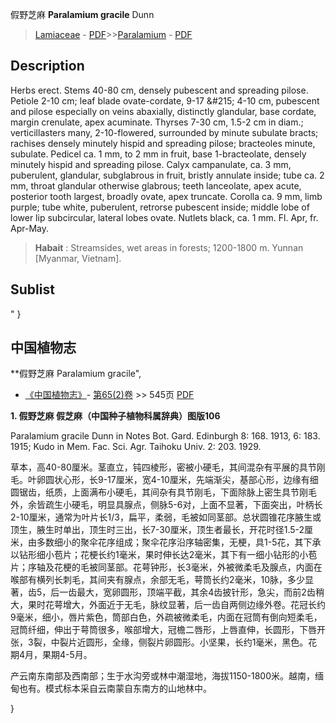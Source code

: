 假野芝麻 **Paralamium gracile** Dunn

> [Lamiaceae](http://www.iplant.cn/info/Lamiaceae?t=foc) - [PDF](http://www.iplant.cn/foc/pdf/Lamiaceae.pdf)>>[Paralamium](http://www.iplant.cn/info/Paralamium?t=foc) - [PDF](http://www.iplant.cn/foc/pdf/Paralamium.pdf)

## Description

Herbs erect. Stems 40-80 cm, densely pubescent and spreading pilose. Petiole 2-10 cm; leaf blade ovate-cordate, 9-17 &amp;#215; 4-10 cm, pubescent and pilose especially on veins abaxially, distinctly glandular, base cordate, margin crenulate, apex acuminate. Thyrses 7-30 cm, 1.5-2 cm in diam.; verticillasters many, 2-10-flowered, surrounded by minute subulate bracts; rachises densely minutely hispid and spreading pilose; bracteoles minute, subulate. Pedicel ca. 1 mm, to 2 mm in fruit, base 1-bracteolate, densely minutely hispid and spreading pilose. Calyx campanulate, ca. 3 mm, puberulent, glandular, subglabrous in fruit, bristly annulate inside; tube ca. 2 mm, throat glandular otherwise glabrous; teeth lanceolate, apex acute, posterior tooth largest, broadly ovate, apex truncate. Corolla ca. 9 mm, limb purple; tube white, puberulent, retrorse pubescent inside; middle lobe of lower lip subcircular, lateral lobes ovate. Nutlets black, ca. 1 mm. Fl. Apr, fr. Apr-May.


> **Habait** : 
> Streamsides, wet areas in forests; 1200-1800 m. Yunnan [Myanmar, Vietnam].


## Sublist
"
}
## 中国植物志



**假野芝麻 Paralamium gracile",


* [《中国植物志》](http://www.iplant.cn/frps)- [第65(2)卷](http://www.iplant.cn/frps/vol/65(2)) >> 545页 [PDF](http://www.iplant.cn/frps/pdf/65(2)/545.PDF)

**1. 假野芝麻 假芝麻（中国种子植物科属辞典）图版106**

Paralamium gracile Dunn in Notes Bot. Gard. Edinburgh 8: 168. 1913, 6: 183. 1915; Kudo in Mem. Fac. Sci. Agr. Taihoku Univ. 2: 203. 1929.

草本，高40-80厘米。茎直立，钝四棱形，密被小硬毛，其间混杂有平展的具节刚毛。叶卵圆状心形，长9-17厘米，宽4-10厘米，先端渐尖，基部心形，边缘有细圆锯齿，纸质，上面满布小硬毛，其间杂有具节刚毛，下面除脉上密生具节刚毛外，余皆疏生小硬毛，明显具腺点，侧脉5-6对，上面不显著，下面突出，叶柄长2-10厘米，通常为叶片长1/3，扁平，柔弱，毛被如同茎部。总状圆锥花序腋生或顶生，腋生时单出，顶生时三出，长7-30厘米，顶生者最长，开花时径1.5-2厘米，由多数细小的聚伞花序组成；聚伞花序沿序轴密集，无梗，具1-5花，其下承以钻形细小苞片；花梗长约1毫米，果时伸长达2毫米，其下有一细小钻形的小苞片；序轴及花梗的毛被同茎部。花萼钟形，长3毫米，外被微柔毛及腺点，内面在喉部有横列长刺毛，其间夹有腺点，余部无毛，萼筒长约2毫米，10脉，多少显著，齿5，后一齿最大，宽卵圆形，顶端平截，其余4齿披针形，急尖，而前2齿稍大，果时花萼增大，外面近于无毛，脉纹显著，后一齿自两侧边缘外卷。花冠长约9毫米，细小，唇片紫色，筒部白色，外疏被微柔毛，内面在冠筒有倒向短柔毛，冠筒纤细，伸出于萼筒很多，喉部增大，冠檐二唇形，上唇直伸，长圆形，下唇开张，3裂，中裂片近圆形，全缘，侧裂片卵圆形。小坚果，长约1毫米，黑色。花期4月，果期4-5月。

产云南东南部及西南部；生于水沟旁或林中潮湿地，海拔1150-1800米。越南，缅甸也有。模式标本采自云南蒙自东南方的山地林中。



}